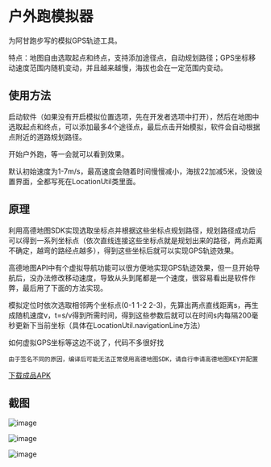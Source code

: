 # 户外跑模拟器

为阿甘跑步写的模拟GPS轨迹工具。

特点：地图自由选取起点和终点，支持添加途径点，自动规划路径；GPS坐标移动速度范围内随机变动，并且越来越慢，海拔也会在一定范围内变动。

## 使用方法

启动软件（如果没有开启模拟位置选项，先在开发者选项中打开），然后在地图中选取起点和终点，可以添加最多4个途径点，最后点击开始模拟，软件会自动根据点附近的道路规划路径。

开始户外跑，等一会就可以看到效果。

默认初始速度为1-7m/s，最高速度会随着时间慢慢减小，海拔22加减5米，没做设置界面，全都写死在LocationUtil类里面。

## 原理

利用高德地图SDK实现选取坐标点并根据这些坐标点规划路径，规划路径成功后可以得到一系列坐标点（依次直线连接这些坐标点就是规划出来的路径，两点距离不确定，越弯的路经点越多），得到这些坐标后就可以实现GPS轨迹效果。

高德地图API中有个虚拟导航功能可以很方便地实现GPS轨迹效果，但一旦开始导航后，没办法修改移动速度，导致从头到尾都是一个速度，很容易看出是软件作弊，最后用了下面的方法实现。

模拟定位时依次选取相邻两个坐标点(0-1 1-2 2-3)，先算出两点直线距离s，再生成随机速度v，t=s/v得到所需时间，得到这些参数后就可以在时间s内每隔200毫秒更新下当前坐标（具体在LocationUtil.navigationLine方法）

如何虚拟GPS坐标等这边不说了，代码不多很好找

    由于签名不同的原因，编译后可能无法正常使用高德地图SDK，请自行申请高德地图KEY并配置

[下载成品APK](https://github.com/L-JINBIN/RunningSimulator/raw/master/app/app-release.apk)

## 截图

![image](https://github.com/L-JINBIN/RunningSimulator/raw/master/screenshots/Screenshot_1.png)

![image](https://github.com/L-JINBIN/RunningSimulator/raw/master/screenshots/Screenshot_2.png)

![image](https://github.com/L-JINBIN/RunningSimulator/raw/master/screenshots/Screenshot_3.png)
